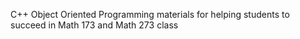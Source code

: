 C++ Object Oriented Programming materials for helping students to succeed in Math 173 and Math 273 class

